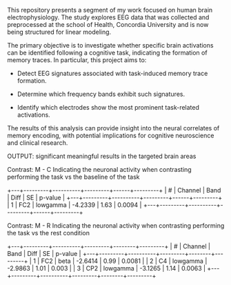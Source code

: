 This repository presents a segment of my work focused on human brain electrophysiology. The study explores EEG data that was collected and preprocessed at the school of Health, Concordia University and is now being structured for linear modeling.

The primary objective is to investigate whether specific brain activations can be identified following a cognitive task, indicating the formation of memory traces. In particular, this project aims to:

- Detect EEG signatures associated with task-induced memory trace formation.

- Determine which frequency bands exhibit such signatures.

- Identify which electrodes show the most prominent task-related activations.

The results of this analysis can provide insight into the neural correlates of memory encoding, with potential implications for cognitive neuroscience and clinical research.

OUTPUT: significant meaningful results in the targeted brain areas

Contrast: M - C
Indicating the neuronal activity when contrasting performing the task vs the baseline of the task

+---+---------+----------+---------+------+---------+
| # | Channel |   Band   |  Diff   |  SE  | p-value |
+---+---------+----------+---------+------+---------+
| 1 |   FC2   | lowgamma | -4.2339 | 1.63 | 0.0094  |
+---+---------+----------+---------+------+---------+

Contrast: M - R
Indicating the neuronal activity when contrasting performing the task vs the rest condition

+---+---------+----------+---------+--------+---------+
| # | Channel |   Band   |  Diff   |   SE   | p-value |
+---+---------+----------+---------+--------+---------+
| 1 |   FC2   |   beta   | -2.6414 |  0.99  | 0.0081  |
| 2 |   C4    | lowgamma | -2.9863 |  1.01  |  0.003  |
| 3 |   CP2   | lowgamma | -3.1265 |  1.14  | 0.0063  |
+---+---------+----------+---------+--------+---------+

